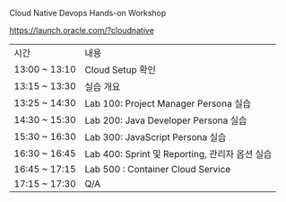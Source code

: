 Cloud Native Devops Hands-on Workshop

https://launch.oracle.com/?cloudnative

<table>
<tr>
<td>시간</td> 	          <td>내용</td>
</tr>
<td>13:00 ~ 13:10</td><td>Cloud Setup 확인</td></tr><tr>
<td>13:15 ~ 13:30</td><td> 	실습 개요 </td></tr><tr>
<td>13:25 ~ 14:30</td><td> 	Lab 100: Project Manager Persona 실습</td></tr><tr>
<td>14:30 ~ 15:30</td><td> 	Lab 200: Java Developer Persona 실습</td></tr><tr>
<td>15:30 ~ 16:30</td><td> 	Lab 300: JavaScript Persona 실습</td></tr><tr>
<td>16:30 ~ 16:45</td><td> 	Lab 400: Sprint 및 Reporting, 관리자 옵션 실습</td></tr><tr>
<td>16:45 ~ 17:15</td><td> 	Lab 500 : Container Cloud Service </td></tr><tr>
<td>17:15 ~ 17:30</td><td> 	Q/A </td></tr>
</table>
